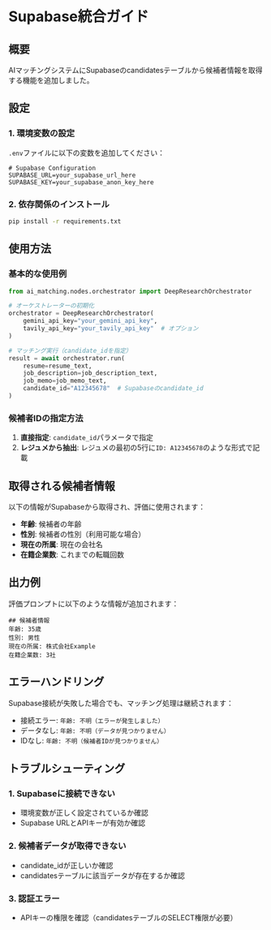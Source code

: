 # Supabase統合ガイド

## 概要
AIマッチングシステムにSupabaseのcandidatesテーブルから候補者情報を取得する機能を追加しました。

## 設定

### 1. 環境変数の設定
`.env`ファイルに以下の変数を追加してください：

```env
# Supabase Configuration
SUPABASE_URL=your_supabase_url_here
SUPABASE_KEY=your_supabase_anon_key_here
```

### 2. 依存関係のインストール
```bash
pip install -r requirements.txt
```

## 使用方法

### 基本的な使用例

```python
from ai_matching.nodes.orchestrator import DeepResearchOrchestrator

# オーケストレーターの初期化
orchestrator = DeepResearchOrchestrator(
    gemini_api_key="your_gemini_api_key",
    tavily_api_key="your_tavily_api_key"  # オプション
)

# マッチング実行（candidate_idを指定）
result = await orchestrator.run(
    resume=resume_text,
    job_description=job_description_text,
    job_memo=job_memo_text,
    candidate_id="A12345678"  # Supabaseのcandidate_id
)
```

### 候補者IDの指定方法

1. **直接指定**: `candidate_id`パラメータで指定
2. **レジュメから抽出**: レジュメの最初の5行に`ID: A12345678`のような形式で記載

## 取得される候補者情報

以下の情報がSupabaseから取得され、評価に使用されます：

- **年齢**: 候補者の年齢
- **性別**: 候補者の性別（利用可能な場合）
- **現在の所属**: 現在の会社名
- **在籍企業数**: これまでの転職回数

## 出力例

評価プロンプトに以下のような情報が追加されます：

```
## 候補者情報
年齢: 35歳
性別: 男性
現在の所属: 株式会社Example
在籍企業数: 3社
```

## エラーハンドリング

Supabase接続が失敗した場合でも、マッチング処理は継続されます：
- 接続エラー: `年齢: 不明（エラーが発生しました）`
- データなし: `年齢: 不明（データが見つかりません）`
- IDなし: `年齢: 不明（候補者IDが見つかりません）`

## トラブルシューティング

### 1. Supabaseに接続できない
- 環境変数が正しく設定されているか確認
- Supabase URLとAPIキーが有効か確認

### 2. 候補者データが取得できない
- candidate_idが正しいか確認
- candidatesテーブルに該当データが存在するか確認

### 3. 認証エラー
- APIキーの権限を確認（candidatesテーブルのSELECT権限が必要）
